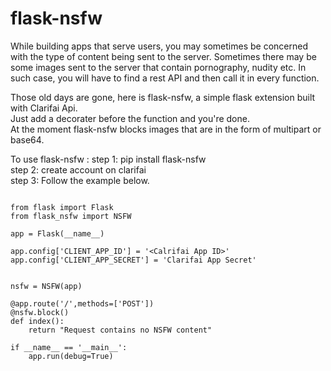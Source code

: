# flask-nsfw
While building apps that serve users, you may sometimes be concerned with the type of content being sent to the server. 
Sometimes there may be some images sent to the server that contain pornography, nudity etc. In such case, you will have to find a rest API and then call it in every function.

Those old days are gone, here is flask-nsfw, a simple flask extension built with Clarifai Api. <br/>
Just add a decorater before the function and you're done.<br/>
At the moment flask-nsfw blocks images that are in the form of multipart or base64.<br/>

To use flask-nsfw : 
step 1: pip install flask-nsfw <br/>
step 2: create account on clarifai <br/>
step 3: Follow the example below. <br/>

```

from flask import Flask
from flask_nsfw import NSFW

app = Flask(__name__)

app.config['CLIENT_APP_ID'] = '<Calrifai App ID>'
app.config['CLIENT_APP_SECRET'] = 'Clarifai App Secret'


nsfw = NSFW(app)

@app.route('/',methods=['POST'])
@nsfw.block()
def index():
    return "Request contains no NSFW content"

if __name__ == '__main__':
    app.run(debug=True)


```

